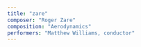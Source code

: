 ```yaml
---
title: "zare"
composer: "Roger Zare"
composition: "Aerodynamics"
performers: "Matthew Williams, conductor"
---
```

